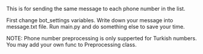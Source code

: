 This is for sending the same message to each phone number in the list.

First change bot_settings variables.
Write down your message into message.txt file.
Run main.py and do something else to save your time.

NOTE: Phone number preprocessing is only supperted for Turkish numbers. You may add your own func to Preprocessing class.
